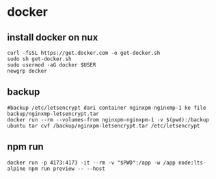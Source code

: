 # docker

## install docker on nux
```
curl -fsSL https://get.docker.com -o get-docker.sh
sudo sh get-docker.sh
sudo usermod -aG docker $USER
newgrp docker
```

## backup
```
#backup /etc/letsencrypt dari container nginxpm-nginxmp-1 ke file backup/nginxmp-letsencrypt.tar
docker run --rm --volumes-from nginxpm-nginxpm-1 -v $(pwd):/backup ubuntu tar cvf /backup/nginxpm-letsencrypt.tar /etc/letsencrypt
```

## npm run
```
docker run -p 4173:4173 -it --rm -v "$PWD":/app -w /app node:lts-alpine npm run preview -- --host
```
